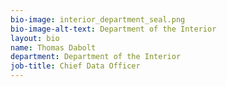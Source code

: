 ```yaml
---
bio-image: interior_department_seal.png
bio-image-alt-text: Department of the Interior
layout: bio
name: Thomas Dabolt
department: Department of the Interior
job-title: Chief Data Officer
---
```

